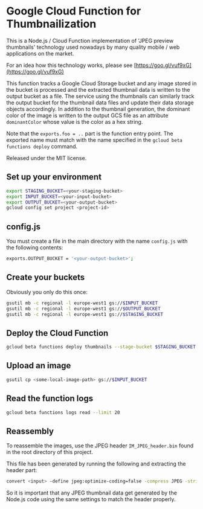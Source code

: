 # Google Cloud Function for Thumbnailization

This is a Node.js / Cloud Function implementation of 'JPEG preview thumbnails' technology used nowadays by many quality mobile / web applications on the market.

For an idea how this technology works, please see [https://goo.gl/vuf9xG](https://goo.gl/vuf9xG)

This function tracks a Google Cloud Storage bucket and any image stored in the  bucket is processed and the extracted thumbnail data is written to the output bucket as a file. The service using the thumbnails can similarly track the output bucket for the thumbnail data files and update their data storage objects accordingly. In addition to the thumbnail generation, the dominant color of the image is written to the output GCS file as an attribute `dominantColor` whose value is the color as a hex string.

Note that the `exports.foo = ..` part is the function entry point. The exported name must match with the name specified in the `gcloud beta functions deploy` command.

Released under the MIT license.

## Set up your environment

```sh
export STAGING_BUCKET=<your-staging-bucket>
export INPUT_BUCKET=<your-input-bucket>
export OUTPUT_BUCKET=<your-output-bucket>
gcloud config set project <project-id>
```

## config.js

You must create a file in the main directory with the name `config.js` with the following contents:

```sh
exports.OUTPUT_BUCKET = '<your-output-bucket>';
```

## Create your buckets

Obviously you only do this once:

```sh
gsutil mb -c regional -l europe-west1 gs://$INPUT_BUCKET
gsutil mb -c regional -l europe-west1 gs://$OUTPUT_BUCKET
gsutil mb -c regional -l europe-west1 gs://$STAGING_BUCKET
```

## Deploy the Cloud Function

```sh
gcloud beta functions deploy thumbnails --stage-bucket $STAGING_BUCKET --trigger-bucket $INPUT_BUCKET
```

## Upload an image

```sh
gsutil cp <some-local-image-path> gs://$INPUT_BUCKET
```

## Read the function logs

```sh
gcloud beta functions logs read --limit 20
```

## Reassembly

To reassemble the images, use the JPEG header `IM_JPEG_header.bin` found in the root directory of this project.

This file has been generated by running the following and extracting the header part:

```sh
convert <input> -define jpeg:optimize-coding=false -compress JPEG -strip -quality 30 <output>
```

So it is important that any JPEG thumbnail data get generated by the Node.js code using the same settings to match the header properly.
